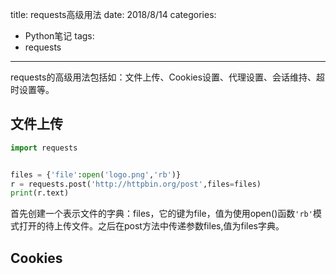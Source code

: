 title: requests高级用法
date: 2018/8/14
categories:
- Python笔记
tags:
- requests
---

requests的高级用法包括如：文件上传、Cookies设置、代理设置、会话维持、超时设置等。<!-- more -->
## 文件上传
```python
import requests


files = {'file':open('logo.png','rb')}
r = requests.post('http://httpbin.org/post',files=files)
print(r.text)
```
首先创建一个表示文件的字典：files，它的键为file，值为使用open()函数`'rb'`模式打开的待上传文件。之后在post方法中传递参数files,值为files字典。

## Cookies
